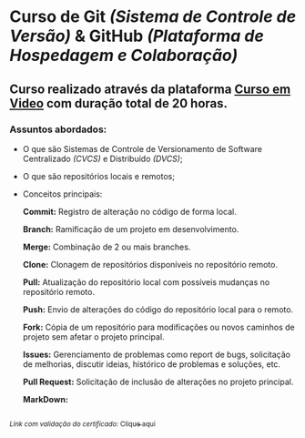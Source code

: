 # **Curso de Git** *(Sistema de Controle de Versão)* **& GitHub** *(Plataforma de Hospedagem e Colaboração)*
## Curso realizado através da plataforma [Curso em Video](https://www.cursoemvideo.com/) com duração total de 20 horas.

### Assuntos abordados:

* O que são Sistemas de Controle de Versionamento de Software Centralizado *(CVCS)* e Distribuído *(DVCS)*;
* O que são repositórios locais e remotos;
* Conceitos principais:
  
  **Commit:** Registro de alteração no código de forma local.

  **Branch:** Ramificação de um projeto em desenvolvimento.
  
  **Merge:** Combinação de 2 ou mais branches.

  **Clone:** Clonagem de repositórios disponíveis no repositório remoto.

  **Pull:** Atualização do repositório local com possíveis mudanças no repositório remoto.

  **Push:** Envio de alterações do código do repositório local para o remoto.

  **Fork:** Cópia de um repositório para modificações ou novos caminhos de projeto sem afetar o projeto principal.

  **Issues:** Gerenciamento de problemas como report de bugs, solicitação de melhorias, discutir ideias, histórico de problemas e soluções, etc.

  **Pull Request:** Solicitação de inclusão de alterações no projeto principal.
  
  **MarkDown:**

  

![<img width="947" height="732" alt="Certificado do curso de Git e GitHub" src="https://github.com/user-attachments/assets/03948e88-63bd-418d-bea0-f6c31b15687b"/>](https://www.cursoemvideo.com/validacao-de-certificado/?codigo=70C92-A18C-4)

<sub>*Link com validação do certificado:* </sub> [<sub>Clique aqui</sub>](https://www.cursoemvideo.com/validacao-de-certificado/?codigo=70C92-A18C-4)
